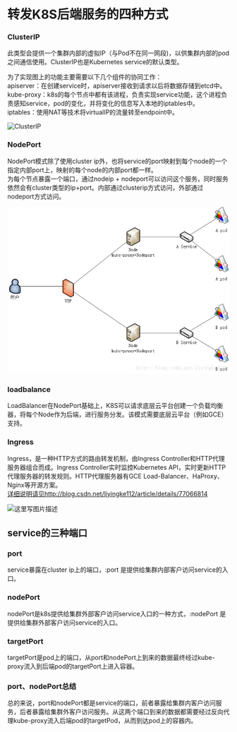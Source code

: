 # 转发K8S后端服务的四种方式

### ClusterIP <a id="clusterip"></a>

此类型会提供一个集群内部的虚拟IP（与Pod不在同一网段\)，以供集群内部的pod之间通信使用。ClusterIP也是Kubernetes service的默认类型。   
   
为了实现图上的功能主要需要以下几个组件的协同工作：   
apiserver：在创建service时，apiserver接收到请求以后将数据存储到etcd中。   
kube-proxy：k8s的每个节点中都有该进程，负责实现service功能，这个进程负责感知service，pod的变化，并将变化的信息写入本地的iptables中。   
iptables：使用NAT等技术将virtualIP的流量转至endpoint中。

![ClusterIP](https://img-blog.csdn.net/20170724161410421?watermark/2/text/aHR0cDovL2Jsb2cuY3Nkbi5uZXQvbGl5aW5na2UxMTI=/font/5a6L5L2T/fontsize/400/fill/I0JBQkFCMA==/dissolve/70/gravity/SouthEast)

### NodePort <a id="nodeport"></a>

NodePort模式除了使用cluster ip外，也将service的port映射到每个node的一个指定内部port上，映射的每个node的内部port都一样。   
为每个节点暴露一个端口，通过nodeip + nodeport可以访问这个服务，同时服务依然会有cluster类型的ip+port。内部通过clusterip方式访问，外部通过nodeport方式访问。   


![](../.gitbook/assets/image%20%2838%29.png)

### loadbalance <a id="loadbalance"></a>

LoadBalancer在NodePort基础上，K8S可以请求底层云平台创建一个负载均衡器，将每个Node作为后端，进行服务分发。该模式需要底层云平台（例如GCE）支持。

### Ingress <a id="ingress"></a>

Ingress，是一种HTTP方式的路由转发机制，由Ingress Controller和HTTP代理服务器组合而成。Ingress Controller实时监控Kubernetes API，实时更新HTTP代理服务器的转发规则。HTTP代理服务器有GCE Load-Balancer、HaProxy、Nginx等开源方案。   
[详细说明请见http://blog.csdn.net/liyingke112/article/details/77066814](http://blog.csdn.net/liyingke112/article/details/77066814)   


![&#x8FD9;&#x91CC;&#x5199;&#x56FE;&#x7247;&#x63CF;&#x8FF0;](https://img-blog.csdn.net/20170810175951852?watermark/2/text/aHR0cDovL2Jsb2cuY3Nkbi5uZXQvbGl5aW5na2UxMTI=/font/5a6L5L2T/fontsize/400/fill/I0JBQkFCMA==/dissolve/70/gravity/SouthEast)

## service的三种端口 <a id="service&#x7684;&#x4E09;&#x79CD;&#x7AEF;&#x53E3;"></a>

### port <a id="port"></a>

service暴露在cluster ip上的端口，:port 是提供给集群内部客户访问service的入口。

### nodePort <a id="nodeport-1"></a>

nodePort是k8s提供给集群外部客户访问service入口的一种方式，:nodePort 是提供给集群外部客户访问service的入口。

### targetPort <a id="targetport"></a>

targetPort是pod上的端口，从port和nodePort上到来的数据最终经过kube-proxy流入到后端pod的targetPort上进入容器。

### port、nodePort总结 <a id="portnodeport&#x603B;&#x7ED3;"></a>

总的来说，port和nodePort都是service的端口，前者暴露给集群内客户访问服务，后者暴露给集群外客户访问服务。从这两个端口到来的数据都需要经过反向代理kube-proxy流入后端pod的targetPod，从而到达pod上的容器内。

